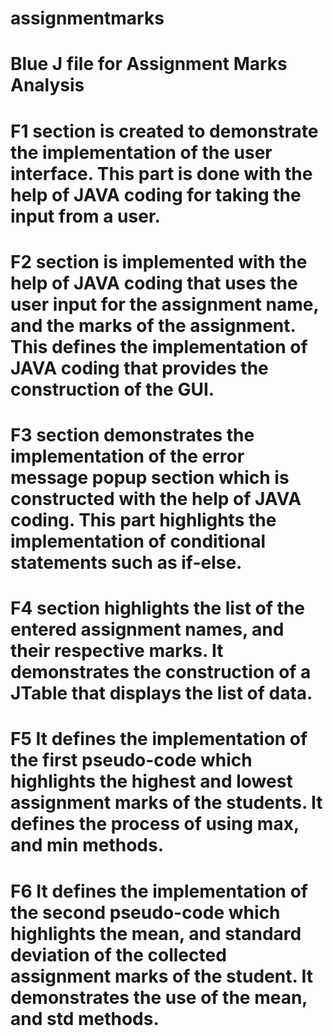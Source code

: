 # assignmentmarks
# Blue J file for Assignment Marks Analysis
# F1 section is created to demonstrate the implementation of the user interface. This part is done with the help of JAVA coding for taking the input from a user.
# F2 section is implemented with the help of JAVA coding that uses the user input for the assignment name, and the marks of the assignment. This defines the implementation of JAVA coding that provides the construction of the GUI.
# F3 section demonstrates the implementation of the error message popup section which is constructed with the help of JAVA coding. This part highlights the implementation of conditional statements such as if-else.
# F4 section highlights the list of the entered assignment names, and their respective marks. It demonstrates the construction of a JTable that displays the list of data.
# F5 It defines the implementation of the first pseudo-code which highlights the highest and lowest assignment marks of the students. It defines the process of using max, and min methods.
# F6 It defines the implementation of the second pseudo-code which highlights the mean, and standard deviation of the collected assignment marks of the student. It demonstrates the use of the mean, and std methods.
